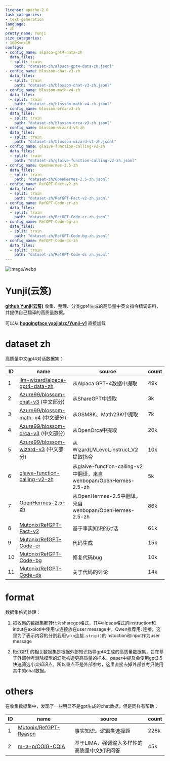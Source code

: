 ```yaml
---
license: apache-2.0
task_categories:
- text-generation
language:
- zh
pretty_name: Yunji
size_categories:
- 100K<n<1M
configs:
- config_name: alpaca-gpt4-data-zh
  data_files:
  - split: train
    path: "dataset-zh/alpaca-gpt4-data-zh.jsonl"
- config_name: blossom-chat-v3-zh
  data_files:
  - split: train
    path: "dataset-zh/blossom-chat-v3-zh.jsonl"
- config_name: blossom-math-v4-zh
  data_files:
  - split: train
    path: "dataset-zh/blossom-math-v4-zh.jsonl"
- config_name: blossom-orca-v3-zh
  data_files:
  - split: train
    path: "dataset-zh/blossom-orca-v3-zh.jsonl"
- config_name: blossom-wizard-v3-zh
  data_files:
  - split: train
    path: "dataset-zh/blossom-wizard-v3-zh.jsonl"
- config_name: glaive-function-calling-v2-zh
  data_files:
  - split: train
    path: "dataset-zh/glaive-function-calling-v2-zh.jsonl"
- config_name: OpenHermes-2.5-zh
  data_files:
  - split: train
    path: "dataset-zh/OpenHermes-2.5-zh.jsonl"
- config_name: RefGPT-Fact-v2-zh
  data_files:
  - split: train
    path: "dataset-zh/RefGPT-Fact-v2-zh.jsonl"
- config_name: RefGPT-Code-cr-zh
  data_files:
  - split: train
    path: "dataset-zh/RefGPT-Code-cr-zh.jsonl"
- config_name: RefGPT-Code-bg-zh
  data_files:
  - split: train
    path: "dataset-zh/RefGPT-Code-bg-zh.jsonl"
- config_name: RefGPT-Code-ds-zh
  data_files:
  - split: train
    path: "dataset-zh/RefGPT-Code-ds-zh.jsonl"
---
```


![image/webp](https://cdn-uploads.huggingface.co/production/uploads/64ef2a96f2b8f40224d7b407/wpn8RyQzwheXqDB9l7fkm.webp)

# Yunji(云笈)

**[github Yunji(云笈)](https://github.com/liuyaojialiuyaojia/Yunji-v1)** 收集、整理、分类gpt4生成的高质量中英文指令精调语料，并提供自己翻译的高质量数据。

可以从 **[huggingface yaojialzc/Yunji-v1](https://huggingface.co/datasets/yaojialzc/Yunji-v1)** 直接加载

# dataset zh

高质量中文gpt4对话数据集：

| ID | name | source | count |
|----|--------------|----------|--------------|
| 1  | [llm-wizard/alpaca-gpt4-data-zh](https://huggingface.co/datasets/llm-wizard/alpaca-gpt4-data-zh) | 从Alpaca GPT-4数据中提取 | 49k |
| 2  | [Azure99/blossom-chat-v3](https://huggingface.co/datasets/Azure99/blossom-chat-v3) (中文部分) | 从ShareGPT中提取 | 3k |
| 3  | [Azure99/blossom-math-v4](https://huggingface.co/datasets/Azure99/blossom-math-v4) (中文部分) | 从GSM8K、Math23K中提取 | 7k |
| 4  | [Azure99/blossom-orca-v3](https://huggingface.co/datasets/Azure99/blossom-orca-v3) (中文部分) | 从OpenOrca中提取 | 20k |
| 5  | [Azure99/blossom-wizard-v3](https://huggingface.co/datasets/Azure99/blossom-wizard-v3) (中文部分) | 从WizardLM_evol_instruct_V2提取指令 | 10k |
| 6  | [glaive-function-calling-v2-zh](https://huggingface.co/datasets/wenbopan/OpenHermes-2.5-zh) | 从glaive-function-calling-v2中翻译，来自wenbopan/OpenHermes-2.5-zh | 5k |
| 7  | [OpenHermes-2.5-zh](https://huggingface.co/datasets/wenbopan/OpenHermes-2.5-zh) | 从OpenHermes-2.5中翻译，来自wenbopan/OpenHermes-2.5-zh | 86k |
| 8  | [Mutonix/RefGPT-Fact-v2](https://huggingface.co/datasets/Mutonix/RefGPT-Fact-v2?row=14) | 基于事实知识的对话 | 61k |
| 9  | [Mutonix/RefGPT-Code-cr](https://huggingface.co/datasets/Mutonix/RefGPT-Code-cr) | 代码生成 | 15k |
| 10 | [Mutonix/RefGPT-Code-bg](https://huggingface.co/datasets/Mutonix/RefGPT-Code-bg) | 修复代码bug | 10k |
| 11 | [Mutonix/RefGPT-Code-ds](https://huggingface.co/datasets/Mutonix/RefGPT-Code-ds) | 关于代码的讨论 | 14k |

# format

数据集格式处理：

1. 把收集的数据集都转化为sharegpt格式，其中alpaca格式的instruction和input在axolotl中使用`\n`连接放在user message中，Qwen推荐用`:`连接，这里为了表示内容的分割我用`\n\n`连接`.strip()`的instuction和input作为user message

2. [RefGPT](https://arxiv.org/pdf/2305.14994) 的相关数据集是根据外部知识指导gpt4生成的高质量数据集，旨在基于外部参考消除模型的幻觉构造更高质量的样本。paper中提及会使用gpt3.5快速筛选小众知识点，所以重点不是外部参考，这里直接去掉外部参考只使用其中的chat数据。

# others

在收集数据集中，发现了一些明显不是gpt生成的chat数据，但是同样有帮助：

| ID | name | source | count |
|----|--------------|----------|--------------|
| 1  | [Mutonix/RefGPT-Reason](https://huggingface.co/datasets/Mutonix/RefGPT-Reason?row=90) | 事实知识、逻辑类选择题 | 228k |
| 2  | [m-a-p/COIG-CQIA](https://huggingface.co/datasets/m-a-p/COIG-CQIA) | 基于LIMA，强调输入多样性的高质量中文知识问答 | 45k |
